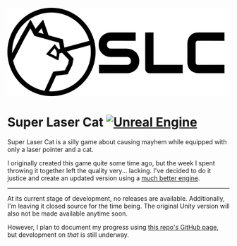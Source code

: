 ![SLC](https://github.com/IanBlackledge/SuperLaserCat/blob/master/docs/images/logo.png)
# Super Laser Cat [![Unreal Engine](https://img.shields.io/badge/Unreal_Engine-4.23-blue?style=flat-square&logo=unreal-engine)](https://www.unrealengine.com)

Super Laser Cat is a silly game about causing mayhem while equipped with only a laser pointer and a cat.

I originally created this game quite some time ago, but the week I spent throwing it together left the quality very... lacking. I've decided to do it justice and create an updated version using a [much better engine](https://www.unrealengine.com).

---

At its current stage of development, no releases are available. Additionally, I'm leaving it closed source for the time being. The original Unity version will also not be made available anytime soon.

However, I plan to document my progress using [this repo's GitHub page](https://ianblackledge.github.io/SuperLaserCat/), but development on *that* is still underway.
